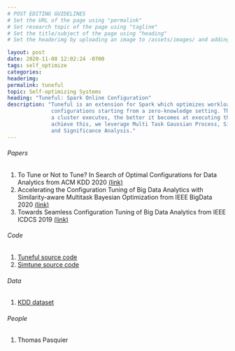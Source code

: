 ```yaml
---
# POST EDITING GUIDELINES
# Set the URL of the page using "permalink"
# Set research topic of the page using "tagline"
# Set the title/subject of the page using "heading"
# Set the headerimg by uploading an image to /assets/images/ and adding the URL to "headerimg"

layout: post
date: 2020-11-08 12:02:24 -0700
tags: self_optimize
categories:
headerimg:
permalink: tuneful
topic: Self-optimizing Systems
heading: "Tuneful: Spark Online Configuration"
description: "Tuneful is an extension for Spark which optimizes workload
              configurations starting from a zero-knowledge setting. The more workloads
              a cluster executes, the better it becomes at executing them. In order to
              achieve this, we leverage Multi Task Gaussian Process, Similarity Analysis
              and Significance Analysis."  
---
```

<!-- /Project Overview section -->
<!-- Project Details and Additional Info -->
<div class="container">
    <h6>Papers</h6>
        <ol>
            <li>To Tune or Not to Tune? In Search of Optimal Configurations for Data Analytics from ACM KDD 2020 <a href="https://tfjmp.org/files/publications/2020-kdd.pdf">(link)</a></li>
            <li>Accelerating the Configuration Tuning of Big Data Analytics with Similarity-aware Multitask Bayesian Optimization from IEEE BigData 2020 <a href="https://tfjmp.org/files/publications/2020-bigdata.pdf">(link)</a></li>
            <li>Towards Seamless Configuration Tuning of Big Data Analytics from IEEE ICDCS 2019 <a href="https://tfjmp.org/files/publications/2019-icdcs.pdf">(link)</a></li>
        </ol>
    <h6>Code</h6>
        <ol>
            <li><a href="https://github.com/ayat-khairy/tuneful-code">Tuneful source code</a></li>
            <li><a href="https://github.com/ayat-khairy/simtune">Simtune source code</a></li>
        </ol>
    <h6>Data</h6>
        <ol>
            <li><a href="https://github.com/ayat-khairy/tuneful-data">KDD dataset</a></li>
        </ol>
    <h6>People</h6>
        <ol>
          	<li>Thomas Pasquier</li>
        </ol>
</div>

